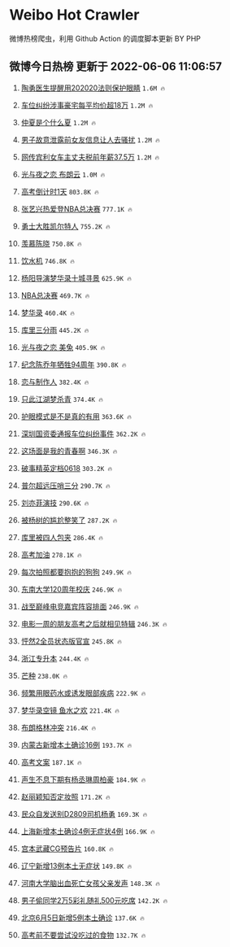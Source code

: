 # Weibo Hot Crawler 



微博热榜爬虫，利用 Github Action 的调度脚本更新 BY PHP 


## 微博今日热榜 更新于 2022-06-06 11:06:57 
1. [陶勇医生提醒用202020法则保护眼睛](https://s.weibo.com/weibo?q=%23%E9%99%B6%E5%8B%87%E5%8C%BB%E7%94%9F%E6%8F%90%E9%86%92%E7%94%A8202020%E6%B3%95%E5%88%99%E4%BF%9D%E6%8A%A4%E7%9C%BC%E7%9D%9B%23&Refer=top) `1.6M 🔥` 

1. [车位纠纷涉事豪宅每平均价超18万](https://s.weibo.com/weibo?q=%23%E8%BD%A6%E4%BD%8D%E7%BA%A0%E7%BA%B7%E6%B6%89%E4%BA%8B%E8%B1%AA%E5%AE%85%E6%AF%8F%E5%B9%B3%E5%9D%87%E4%BB%B7%E8%B6%8518%E4%B8%87%23&Refer=top) `1.2M 🔥` 

1. [仲夏是个什么夏](https://s.weibo.com/weibo?q=%23%E4%BB%B2%E5%A4%8F%E6%98%AF%E4%B8%AA%E4%BB%80%E4%B9%88%E5%A4%8F%23&Refer=top) `1.2M 🔥` 

1. [男子故意泄露前女友信息让人去骚扰](https://s.weibo.com/weibo?q=%23%E7%94%B7%E5%AD%90%E6%95%85%E6%84%8F%E6%B3%84%E9%9C%B2%E5%89%8D%E5%A5%B3%E5%8F%8B%E4%BF%A1%E6%81%AF%E8%AE%A9%E4%BA%BA%E5%8E%BB%E9%AA%9A%E6%89%B0%23&Refer=top) `1.2M 🔥` 

1. [网传宾利女车主丈夫税前年薪37.5万](https://s.weibo.com/weibo?q=%23%E7%BD%91%E4%BC%A0%E5%AE%BE%E5%88%A9%E5%A5%B3%E8%BD%A6%E4%B8%BB%E4%B8%88%E5%A4%AB%E7%A8%8E%E5%89%8D%E5%B9%B4%E8%96%AA37.5%E4%B8%87%23&Refer=top) `1.2M 🔥` 

1. [光与夜之恋 布朗云](https://s.weibo.com/weibo?q=%E5%85%89%E4%B8%8E%E5%A4%9C%E4%B9%8B%E6%81%8B%20%E5%B8%83%E6%9C%97%E4%BA%91&Refer=top) `1.0M 🔥` 

1. [高考倒计时1天](https://s.weibo.com/weibo?q=%23%E9%AB%98%E8%80%83%E5%80%92%E8%AE%A1%E6%97%B61%E5%A4%A9%23&Refer=top) `803.8K 🔥` 

1. [张艺兴热爱登NBA总决赛](https://s.weibo.com/weibo?q=%23%E5%BC%A0%E8%89%BA%E5%85%B4%E7%83%AD%E7%88%B1%E7%99%BBNBA%E6%80%BB%E5%86%B3%E8%B5%9B%23&Refer=top) `777.1K 🔥` 

1. [勇士大胜凯尔特人](https://s.weibo.com/weibo?q=%23%E5%8B%87%E5%A3%AB%E5%A4%A7%E8%83%9C%E5%87%AF%E5%B0%94%E7%89%B9%E4%BA%BA%23&Refer=top) `755.2K 🔥` 

1. [羡慕陈晓](https://s.weibo.com/weibo?q=%23%E7%BE%A1%E6%85%95%E9%99%88%E6%99%93%23&Refer=top) `750.8K 🔥` 

1. [饮水机](https://s.weibo.com/weibo?q=%E9%A5%AE%E6%B0%B4%E6%9C%BA&Refer=top) `746.8K 🔥` 

1. [杨阳导演梦华录十城寻景](https://s.weibo.com/weibo?q=%23%E6%9D%A8%E9%98%B3%E5%AF%BC%E6%BC%94%E6%A2%A6%E5%8D%8E%E5%BD%95%E5%8D%81%E5%9F%8E%E5%AF%BB%E6%99%AF%23&Refer=top) `625.9K 🔥` 

1. [NBA总决赛](https://s.weibo.com/weibo?q=NBA%E6%80%BB%E5%86%B3%E8%B5%9B&Refer=top) `469.7K 🔥` 

1. [梦华录](https://s.weibo.com/weibo?q=%23%E6%A2%A6%E5%8D%8E%E5%BD%95%23&Refer=top) `460.4K 🔥` 

1. [库里三分雨](https://s.weibo.com/weibo?q=%23%E5%BA%93%E9%87%8C%E4%B8%89%E5%88%86%E9%9B%A8%23&Refer=top) `445.2K 🔥` 

1. [光与夜之恋 美兔](https://s.weibo.com/weibo?q=%E5%85%89%E4%B8%8E%E5%A4%9C%E4%B9%8B%E6%81%8B%20%E7%BE%8E%E5%85%94&Refer=top) `405.9K 🔥` 

1. [纪念陈乔年牺牲94周年](https://s.weibo.com/weibo?q=%23%E7%BA%AA%E5%BF%B5%E9%99%88%E4%B9%94%E5%B9%B4%E7%89%BA%E7%89%B294%E5%91%A8%E5%B9%B4%23&Refer=top) `390.8K 🔥` 

1. [恋与制作人](https://s.weibo.com/weibo?q=%E6%81%8B%E4%B8%8E%E5%88%B6%E4%BD%9C%E4%BA%BA&Refer=top) `382.4K 🔥` 

1. [只此江湖梦杀青](https://s.weibo.com/weibo?q=%23%E5%8F%AA%E6%AD%A4%E6%B1%9F%E6%B9%96%E6%A2%A6%E6%9D%80%E9%9D%92%23&Refer=top) `374.4K 🔥` 

1. [护眼模式是不是真的有用](https://s.weibo.com/weibo?q=%23%E6%8A%A4%E7%9C%BC%E6%A8%A1%E5%BC%8F%E6%98%AF%E4%B8%8D%E6%98%AF%E7%9C%9F%E7%9A%84%E6%9C%89%E7%94%A8%23&Refer=top) `363.6K 🔥` 

1. [深圳国资委通报车位纠纷事件](https://s.weibo.com/weibo?q=%23%E6%B7%B1%E5%9C%B3%E5%9B%BD%E8%B5%84%E5%A7%94%E9%80%9A%E6%8A%A5%E8%BD%A6%E4%BD%8D%E7%BA%A0%E7%BA%B7%E4%BA%8B%E4%BB%B6%23&Refer=top) `362.2K 🔥` 

1. [这场面是我的青春啊](https://s.weibo.com/weibo?q=%23%E8%BF%99%E5%9C%BA%E9%9D%A2%E6%98%AF%E6%88%91%E7%9A%84%E9%9D%92%E6%98%A5%E5%95%8A%23&Refer=top) `346.3K 🔥` 

1. [破事精英定档0618](https://s.weibo.com/weibo?q=%23%E7%A0%B4%E4%BA%8B%E7%B2%BE%E8%8B%B1%E5%AE%9A%E6%A1%A30618%23&Refer=top) `303.2K 🔥` 

1. [普尔超远压哨三分](https://s.weibo.com/weibo?q=%23%E6%99%AE%E5%B0%94%E8%B6%85%E8%BF%9C%E5%8E%8B%E5%93%A8%E4%B8%89%E5%88%86%23&Refer=top) `290.7K 🔥` 

1. [刘亦菲演技](https://s.weibo.com/weibo?q=%23%E5%88%98%E4%BA%A6%E8%8F%B2%E6%BC%94%E6%8A%80%23&Refer=top) `290.6K 🔥` 

1. [被杨树的尴尬整笑了](https://s.weibo.com/weibo?q=%23%E8%A2%AB%E6%9D%A8%E6%A0%91%E7%9A%84%E5%B0%B4%E5%B0%AC%E6%95%B4%E7%AC%91%E4%BA%86%23&Refer=top) `287.2K 🔥` 

1. [库里被四人包夹](https://s.weibo.com/weibo?q=%23%E5%BA%93%E9%87%8C%E8%A2%AB%E5%9B%9B%E4%BA%BA%E5%8C%85%E5%A4%B9%23&Refer=top) `286.4K 🔥` 

1. [高考加油](https://s.weibo.com/weibo?q=%E9%AB%98%E8%80%83%E5%8A%A0%E6%B2%B9&Refer=top) `278.1K 🔥` 

1. [每次拍照都要抱抱的狗狗](https://s.weibo.com/weibo?q=%23%E6%AF%8F%E6%AC%A1%E6%8B%8D%E7%85%A7%E9%83%BD%E8%A6%81%E6%8A%B1%E6%8A%B1%E7%9A%84%E7%8B%97%E7%8B%97%23&Refer=top) `249.9K 🔥` 

1. [东南大学120周年校庆](https://s.weibo.com/weibo?q=%E4%B8%9C%E5%8D%97%E5%A4%A7%E5%AD%A6120%E5%91%A8%E5%B9%B4%E6%A0%A1%E5%BA%86&Refer=top) `246.9K 🔥` 

1. [战至巅峰电竞嘉宾阵容排面](https://s.weibo.com/weibo?q=%23%E6%88%98%E8%87%B3%E5%B7%85%E5%B3%B0%E7%94%B5%E7%AB%9E%E5%98%89%E5%AE%BE%E9%98%B5%E5%AE%B9%E6%8E%92%E9%9D%A2%23&Refer=top) `246.9K 🔥` 

1. [电影一周的朋友高考之后就相见特辑](https://s.weibo.com/weibo?q=%23%E7%94%B5%E5%BD%B1%E4%B8%80%E5%91%A8%E7%9A%84%E6%9C%8B%E5%8F%8B%E9%AB%98%E8%80%83%E4%B9%8B%E5%90%8E%E5%B0%B1%E7%9B%B8%E8%A7%81%E7%89%B9%E8%BE%91%23&Refer=top) `246.3K 🔥` 

1. [怦然2全员状态版官宣](https://s.weibo.com/weibo?q=%23%E6%80%A6%E7%84%B62%E5%85%A8%E5%91%98%E7%8A%B6%E6%80%81%E7%89%88%E5%AE%98%E5%AE%A3%23&Refer=top) `245.8K 🔥` 

1. [浙江专升本](https://s.weibo.com/weibo?q=%23%E6%B5%99%E6%B1%9F%E4%B8%93%E5%8D%87%E6%9C%AC%23&Refer=top) `244.4K 🔥` 

1. [芒种](https://s.weibo.com/weibo?q=%23%E8%8A%92%E7%A7%8D%23&Refer=top) `238.0K 🔥` 

1. [频繁用眼药水或诱发眼部疾病](https://s.weibo.com/weibo?q=%23%E9%A2%91%E7%B9%81%E7%94%A8%E7%9C%BC%E8%8D%AF%E6%B0%B4%E6%88%96%E8%AF%B1%E5%8F%91%E7%9C%BC%E9%83%A8%E7%96%BE%E7%97%85%23&Refer=top) `222.9K 🔥` 

1. [梦华录空镜 鱼水之欢](https://s.weibo.com/weibo?q=%E6%A2%A6%E5%8D%8E%E5%BD%95%E7%A9%BA%E9%95%9C%20%E9%B1%BC%E6%B0%B4%E4%B9%8B%E6%AC%A2&Refer=top) `221.4K 🔥` 

1. [布朗格林冲突](https://s.weibo.com/weibo?q=%23%E5%B8%83%E6%9C%97%E6%A0%BC%E6%9E%97%E5%86%B2%E7%AA%81%23&Refer=top) `216.4K 🔥` 

1. [内蒙古新增本土确诊16例](https://s.weibo.com/weibo?q=%23%E5%86%85%E8%92%99%E5%8F%A4%E6%96%B0%E5%A2%9E%E6%9C%AC%E5%9C%9F%E7%A1%AE%E8%AF%8A16%E4%BE%8B%23&Refer=top) `193.7K 🔥` 

1. [高考文案](https://s.weibo.com/weibo?q=%E9%AB%98%E8%80%83%E6%96%87%E6%A1%88&Refer=top) `187.1K 🔥` 

1. [声生不息下期有杨丞琳周柏豪](https://s.weibo.com/weibo?q=%23%E5%A3%B0%E7%94%9F%E4%B8%8D%E6%81%AF%E4%B8%8B%E6%9C%9F%E6%9C%89%E6%9D%A8%E4%B8%9E%E7%90%B3%E5%91%A8%E6%9F%8F%E8%B1%AA%23&Refer=top) `184.9K 🔥` 

1. [赵丽颖知否定妆照](https://s.weibo.com/weibo?q=%23%E8%B5%B5%E4%B8%BD%E9%A2%96%E7%9F%A5%E5%90%A6%E5%AE%9A%E5%A6%86%E7%85%A7%23&Refer=top) `171.2K 🔥` 

1. [民众自发送别D2809司机杨勇](https://s.weibo.com/weibo?q=%23%E6%B0%91%E4%BC%97%E8%87%AA%E5%8F%91%E9%80%81%E5%88%ABD2809%E5%8F%B8%E6%9C%BA%E6%9D%A8%E5%8B%87%23&Refer=top) `169.3K 🔥` 

1. [上海新增本土确诊4例无症状4例](https://s.weibo.com/weibo?q=%23%E4%B8%8A%E6%B5%B7%E6%96%B0%E5%A2%9E%E6%9C%AC%E5%9C%9F%E7%A1%AE%E8%AF%8A4%E4%BE%8B%E6%97%A0%E7%97%87%E7%8A%B64%E4%BE%8B%23&Refer=top) `166.9K 🔥` 

1. [宫本武藏CG预告片](https://s.weibo.com/weibo?q=%23%E5%AE%AB%E6%9C%AC%E6%AD%A6%E8%97%8FCG%E9%A2%84%E5%91%8A%E7%89%87%23&Refer=top) `160.8K 🔥` 

1. [辽宁新增13例本土无症状](https://s.weibo.com/weibo?q=%23%E8%BE%BD%E5%AE%81%E6%96%B0%E5%A2%9E13%E4%BE%8B%E6%9C%AC%E5%9C%9F%E6%97%A0%E7%97%87%E7%8A%B6%23&Refer=top) `149.8K 🔥` 

1. [河南大学脑出血死亡女孩父亲发声](https://s.weibo.com/weibo?q=%23%E6%B2%B3%E5%8D%97%E5%A4%A7%E5%AD%A6%E8%84%91%E5%87%BA%E8%A1%80%E6%AD%BB%E4%BA%A1%E5%A5%B3%E5%AD%A9%E7%88%B6%E4%BA%B2%E5%8F%91%E5%A3%B0%23&Refer=top) `148.3K 🔥` 

1. [男子偷同学2万5彩礼随礼500元吃席](https://s.weibo.com/weibo?q=%23%E7%94%B7%E5%AD%90%E5%81%B7%E5%90%8C%E5%AD%A62%E4%B8%875%E5%BD%A9%E7%A4%BC%E9%9A%8F%E7%A4%BC500%E5%85%83%E5%90%83%E5%B8%AD%23&Refer=top) `142.2K 🔥` 

1. [北京6月5日新增5例本土确诊](https://s.weibo.com/weibo?q=%23%E5%8C%97%E4%BA%AC6%E6%9C%885%E6%97%A5%E6%96%B0%E5%A2%9E5%E4%BE%8B%E6%9C%AC%E5%9C%9F%E7%A1%AE%E8%AF%8A%23&Refer=top) `137.6K 🔥` 

1. [高考前不要尝试没吃过的食物](https://s.weibo.com/weibo?q=%23%E9%AB%98%E8%80%83%E5%89%8D%E4%B8%8D%E8%A6%81%E5%B0%9D%E8%AF%95%E6%B2%A1%E5%90%83%E8%BF%87%E7%9A%84%E9%A3%9F%E7%89%A9%23&Refer=top) `132.7K 🔥` 

